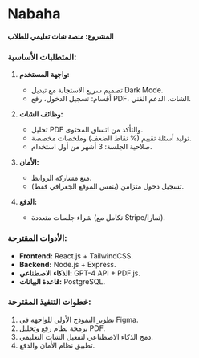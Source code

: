 # Nabaha
**المشروع: منصة شات تعليمي للطلاب**  

### **المتطلبات الأساسية:**  
1. **واجهة المستخدم:**  
   - تصميم سريع الاستجابة مع تبديل Dark Mode.  
   - أقسام: تسجيل الدخول، رفع PDF، الشات، الدعم الفني.  

2. **وظائف الشات:**  
   - تحليل PDF والتأكد من اتساق المحتوى.  
   - توليد أسئلة تقييم (% نقاط الضعف) وملخصات مخصصة.  
   - صلاحية الجلسة: 3 أشهر من أول استخدام.  

3. **الأمان:**  
   - منع مشاركة الروابط.  
   - تسجيل دخول متزامن (بنفس الموقع الجغرافي فقط).  

4. **الدفع:**  
   - شراء جلسات متعددة (تكامل مع Stripe/تمارا).  

### **الأدوات المقترحة:**  
- **Frontend:** React.js + TailwindCSS.  
- **Backend:** Node.js + Express.  
- **الذكاء الاصطناعي:** GPT-4 API + PDF.js.  
- **قاعدة البيانات:** PostgreSQL.  

### **خطوات التنفيذ المقترحة:**  
1. تطوير النموذج الأولي للواجهة في Figma.  
2. برمجة نظام رفع وتحليل PDF.  
3. دمج الذكاء الاصطناعي لتفعيل الشات التعليمي.  
4. تطبيق نظام الأمان والدفع.  
